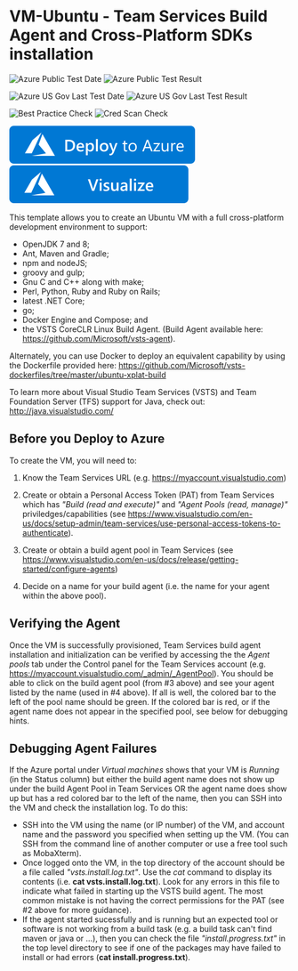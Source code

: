 # VM-Ubuntu - Team Services Build Agent and Cross-Platform SDKs installation

![Azure Public Test Date](https://azurequickstartsservice.blob.core.windows.net/badges/vsts-fullbuild-ubuntu-vm/PublicLastTestDate.svg)
![Azure Public Test Result](https://azurequickstartsservice.blob.core.windows.net/badges/vsts-fullbuild-ubuntu-vm/PublicDeployment.svg)

![Azure US Gov Last Test Date](https://azurequickstartsservice.blob.core.windows.net/badges/vsts-fullbuild-ubuntu-vm/FairfaxLastTestDate.svg)
![Azure US Gov Last Test Result](https://azurequickstartsservice.blob.core.windows.net/badges/vsts-fullbuild-ubuntu-vm/FairfaxDeployment.svg)

![Best Practice Check](https://azurequickstartsservice.blob.core.windows.net/badges/vsts-fullbuild-ubuntu-vm/BestPracticeResult.svg)
![Cred Scan Check](https://azurequickstartsservice.blob.core.windows.net/badges/vsts-fullbuild-ubuntu-vm/CredScanResult.svg)

[![Deploy To Azure](https://raw.githubusercontent.com/Azure/azure-quickstart-templates/master/1-CONTRIBUTION-GUIDE/images/deploytoazure.svg?sanitize=true)]("https://portal.azure.com/#create/Microsoft.Template/uri/https%3A%2F%2Fraw.githubusercontent.com%2FAzure%2Fazure-quickstart-templates%2Fmaster%2Fvsts-fullbuild-ubuntu-vm%2Fazuredeploy.json")
[![Visualize](https://raw.githubusercontent.com/Azure/azure-quickstart-templates/master/1-CONTRIBUTION-GUIDE/images/visualizebutton.svg?sanitize=true)]("http://armviz.io/#/?load=https%3A%2F%2Fraw.githubusercontent.com%2FAzure%2Fazure-quickstart-templates%2Fmaster%2Fvsts-fullbuild-ubuntu-vm%2Fazuredeploy.json")

This template allows you to create an Ubuntu VM with a full cross-platform
development environment to support:

- OpenJDK 7 and 8;
- Ant, Maven and Gradle;
- npm and nodeJS;
- groovy and gulp;
- Gnu C and C++ along with make;
- Perl, Python, Ruby and Ruby on Rails;
- latest .NET Core;
- go;
- Docker Engine and Compose; and
- the VSTS CoreCLR Linux Build Agent. (Build Agent available here:
  https://github.com/Microsoft/vsts-agent).

Alternately, you can use Docker to deploy an equivalent capability by using the
Dockerfile provided here:
https://github.com/Microsoft/vsts-dockerfiles/tree/master/ubuntu-xplat-build

To learn more about Visual Studio Team Services (VSTS) and Team Foundation
Server (TFS) support for Java, check out: http://java.visualstudio.com/

## Before you Deploy to Azure

To create the VM, you will need to:

1. Know the Team Services URL (e.g. https://myaccount.visualstudio.com)

2. Create or obtain a Personal Access Token (PAT) from Team Services which has
   _"Build (read and execute)"_ and _"Agent Pools (read, manage)"_
   priviledges/capabilities (see
   https://www.visualstudio.com/en-us/docs/setup-admin/team-services/use-personal-access-tokens-to-authenticate).

3. Create or obtain a build agent pool in Team Services (see
   https://www.visualstudio.com/en-us/docs/release/getting-started/configure-agents)

4. Decide on a name for your build agent (i.e. the name for your agent within
   the above pool).

## Verifying the Agent

Once the VM is successfully provisioned, Team Services build agent installation
and initialization can be verified by accessing the the _Agent pools_ tab under
the Control panel for the Team Services account (e.g.
https://myaccount.visualstudio.com/_admin/_AgentPool). You should be able to
click on the build agent pool (from #3 above) and see your agent listed by the
name (used in #4 above). If all is well, the colored bar to the left of the pool
name should be green. If the colored bar is red, or if the agent name does not
appear in the specified pool, see below for debugging hints.

## Debugging Agent Failures

If the Azure portal under _Virtual machines_ shows that your VM is _Running_ (in
the Status column) but either the build agent name does not show up under the
build Agent Pool in Team Services OR the agent name does show up but has a red
colored bar to the left of the name, then you can SSH into the VM and check the
installation log. To do this:

- SSH into the VM using the name (or IP number) of the VM, and account name and
  the password you specified when setting up the VM. (You can SSH from the
  command line of another computer or use a free tool such as MobaXterm).
- Once logged onto the VM, in the top directory of the account should be a file
  called _"vsts.install.log.txt"_. Use the _cat_ command to display its contents
  (i.e. **cat vsts.install.log.txt**). Look for any errors in this file to
  indicate what failed in starting up the VSTS build agent. The most common
  mistake is not having the correct permissions for the PAT (see #2 above for
  more guidance).
- If the agent started sucessfully and is running but an expected tool or
  software is not working from a build task (e.g. a build task can't find maven
  or java or ...), then you can check the file _"install.progress.txt"_ in the
  top level directory to see if one of the packages may have failed to install
  or had errors (**cat install.progress.txt**).
